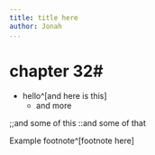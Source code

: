 ```yaml
---
title: title here
author: Jonah 
...
```


# chapter 32#
* hello^[and here is this]
  * and more

;;and some of this
::and some of that

Example footnote^[footnote here] 
